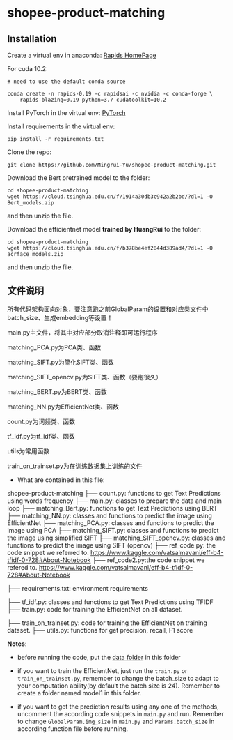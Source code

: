 # shopee-product-matching

## Installation
Create a virtual env in anaconda: [Rapids HomePage](https://rapids.ai/start.html#rapids-release-selector)

For cuda 10.2:
```
# need to use the default conda source

conda create -n rapids-0.19 -c rapidsai -c nvidia -c conda-forge \
    rapids-blazing=0.19 python=3.7 cudatoolkit=10.2
```
Install PyTorch in the virtual env: [PyTorch](https://pytorch.org/)

Install requirements in the virtual env:
```
pip install -r requirements.txt
```
Clone the repo:
```
git clone https://github.com/Mingrui-Yu/shopee-product-matching.git
```

Download the Bert pretrained model to the folder:

```
cd shopee-product-matching
wget https://cloud.tsinghua.edu.cn/f/1914a30db3c942a2b2bd/?dl=1 -O Bert_models.zip
```

and then unzip the file.



Download the efficientnet model **trained by HuangRui** to the folder:
```
cd shopee-product-matching
wget https://cloud.tsinghua.edu.cn/f/b378be4ef2844d389ad4/?dl=1 -O acrface_models.zip
```


and then unzip the file.



## 文件说明

所有代码架构面向对象，要注意跑之前GlobalParam的设置和对应类文件中batch_size、生成embedding等设置！

main.py主文件，将其中对应部分取消注释即可运行程序

matching_PCA.py为PCA类、函数

matching_SIFT.py为简化SIFT类、函数

matching_SIFT_opencv.py为SIFT类、函数（要跑很久）

matching_BERT.py为BERT类、函数

matching_NN.py为EfficientNet类、函数

count.py为词频类、函数

tf_idf.py为tf_idf类、函数

utils为常用函数

train_on_trainset.py为在训练数据集上训练的文件



- What are contained in this file:

shopee-product-matching
├── count.py: functions to get Text Predictions using words frequency
├── main.py: classes to prepare the data and main loop
├── matching_Bert.py: functions to get Text Predictions using BERT
├── matching_NN.py: classes and functions to predict the image using EfficientNet
├── matching_PCA.py: classes and functions to predict the image using PCA
├── matching_SIFT.py: classes and functions to predict the image using simplified SIFT
├── matching_SIFT_opencv.py: classes and functions to predict the image using SIFT (opencv)
├── ref_code.py: the code snippet we referred to. https://www.kaggle.com/vatsalmavani/eff-b4-tfidf-0-728#About-Notebook
├── ref_code2.py:the code snippet we refered to. https://www.kaggle.com/vatsalmavani/eff-b4-tfidf-0-728#About-Notebook

├── requirements.txt: environment requirements

├── tf_idf.py: classes and functions to get Text Predictions using TFIDF
├── train.py: code for training the EfficientNet on all dataset.

├── train_on_trainset.py: code for training the EfficientNet on training dataset.
├── utils.py: functions for get precision, recall, F1 score

**Notes**: 

* before running the code, put the [data folder](https://cloud.tsinghua.edu.cn/f/5c7ba8c55e04478d86d9/) in this folder

* if you want to train the EfficientNet, just run the `train.py` or `train_on_trainset.py`, remember to change the batch_size to adapt to your computation ability(by default the batch size is 24). Remember to create a folder named model1 in this folder.
* if you want to get the prediction results using any one of the methods, uncomment the according code snippets in `main.py`  and run. Remember to change `GlobalParam.img_size` in `main.py` and `Params.batch_size` in according function file before running.





